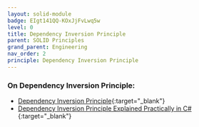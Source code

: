 ```yaml
---
layout: solid-module
badge: EIgt141QQ-KOxJjFvLwq5w
level: 0
title: Dependency Inversion Principle
parent: SOLID Principles
grand_parent: Engineering
nav_order: 2
principle: Dependency Inversion Principle
---
```

### On Dependency Inversion Principle:

- [Dependency Inversion Principle](https://www.youtube.com/watch?v=9oHY5TllWaU&list=PLZlA0Gpn_vH9kocFX7R7BAe_CvvOCO_p9&index=5){:target="\_blank"}
- [Dependency Inversion Principle Explained Practically in C#](https://www.youtube.com/watch?v=NnZZMkwI6KI){:target="\_blank"}

